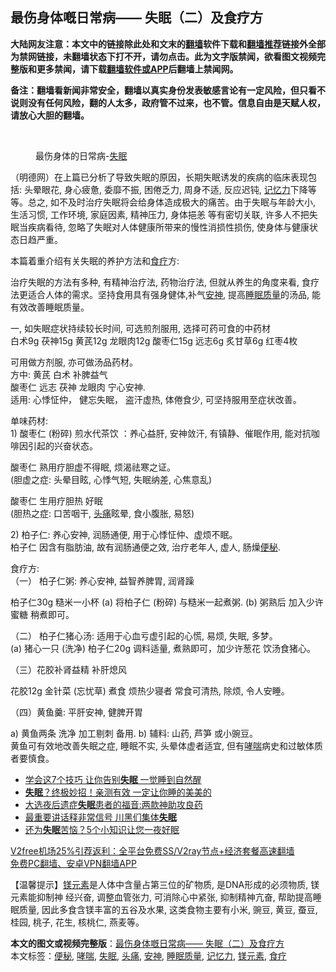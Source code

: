  <h2>最伤身体嘅日常病—— 失眠（二）及食疗方</h2> <p class="notice"><b>大陆网友注意：本文中的链接除此处和文末的<a href="https://github.com/bannedbook/fanqiang" >翻墙</a>软件下载和<a href="https://github.com/killgcd/justmysocks/blob/master/README.md">翻墙推荐</a>链接外全部为禁网链接，未翻墙状态下打不开，请勿点击。此为文字版禁闻，欲看图文视频完整版和更多禁闻，请下载<a href="https://github.com/bannedbook/fanqiang">翻墙软件或APP</a>后翻墙上禁闻网。</p><p>备注：翻墙看新闻非常安全，翻墙以真实身份发表敏感言论有一定风险，但只看不说则没有任何风险，翻的人太多，政府管不过来，也不管。信息自由是天赋人权，请放心大胆的翻墙。</b></p>  <div class="entry"> <br /> <figure><figcaption class="wp-caption-text">最伤身体的日常病-<a href="https://www.bannedbook.org/bnews/tag/%e5%a4%b1%e7%9c%a0/" class="st_tag internal_tag" rel="tag" title="标签 失眠 下的日志">失眠</a></figcaption></figure> <p>（明德网）在上篇已分析了导致失眠的原因，长期失眠诱发的疾病的临床表现包括: 头晕眼花, 身心疲惫, 委靡不振, 困倦乏力, 周身不适, 反应迟钝, <a href="https://www.bannedbook.org/bnews/tag/%e8%ae%b0%e5%bf%86%e5%8a%9b/" class="st_tag internal_tag" rel="tag" title="标签 记忆力 下的日志">记忆力</a>下降等等。总之, 如不及时治疗失眠将会给身体造成极大的痛苦。由于失眠与年龄大小, 生活习惯, 工作环境, 家庭因素, 精神压力, 身体挹恙 等有密切关联, 许多人不把失眠当疾病看待, 忽略了失眠对人体健康所带来的慢性消损性损伤, 使身体与健康状态日趋严重。</p> <p>本篇着重介绍有关失眠的养护方法和<a href="https://www.bannedbook.org/bnews/tag/%e9%a3%9f%e7%96%97/" class="st_tag internal_tag" rel="tag" title="标签 食疗 下的日志">食疗</a>方:</p> <p>治疗失眠的方法有多种, 有精神治疗法, 药物治疗法, 但就从养生的角度来看, 食疗法更适合人体的需求。坚持食用具有强身健体,补气<a href="https://www.bannedbook.org/bnews/tag/%E5%AE%89%E7%A5%9E/" class="st_tag internal_tag" rel="tag" title="标签 安神 下的日志">安神</a>, 提高<a href="https://www.bannedbook.org/bnews/tag/%E7%9D%A1%E7%9C%A0%E8%B4%A8%E9%87%8F/" class="st_tag internal_tag" rel="tag" title="标签 睡眠质量 下的日志">睡眠质量</a>的汤品, 能有效改善睡眠质量。</p> <p>一, 如失眠症状持续较长时间, 可选煎剂服用, 选择可药可食的中药材<br /> 白术9g 茯神15g 黄芪12g 龙眼肉12g 酸枣仁15g 远志6g 炙甘草6g 红枣4枚</p> <p>可用做方剂服, 亦可做汤品药材。<br /> 方中: 黄芪 白术 补脾益气<br /> 酸枣仁 远志 茯神 龙眼肉 宁心安神.<br /> 适用: 心悸怔仲， 健忘失眠， 盗汗虚热, 体倦食少, 可坚持服用至症状改善。</p>  <p>单味药材:<br /> 1) 酸枣仁 (粉碎) 煎水代茶饮 ：养心益肝, 安神敛汗, 有镇静、催眠作用, 能对抗咖啡因引起的兴奋状态。</p> <p>酸枣仁 熟用疗胆虚不得眠, 烦渴祛寒之证。<br /> (胆虚之症: 头晕目眩, 心悸气短, 失眠纳差, 心焦意乱)</p> <p>酸枣仁 生用疗胆热 好眠<br /> (胆热之症: 口苦咽干, <a href="https://www.bannedbook.org/bnews/tag/%e5%a4%b4%e7%97%9b/" class="st_tag internal_tag" rel="tag" title="标签 头痛 下的日志">头痛</a>眩晕, 食小腹胀, 易怒)</p> <p>2) 柏子仁: 养心安神, 润肠通便, 用于心悸怔仲、虚烦不眠。<br /> 柏子仁 因含有脂肪油, 故有润肠通便之效, 治疗老年人, 虚人, 肠燥<a href="https://www.bannedbook.org/bnews/tag/%e4%be%bf%e7%a7%98/" class="st_tag internal_tag" rel="tag" title="标签 便秘 下的日志">便秘</a>.</p> <p>食疗方:<br /> （一） 柏子仁粥: 养心安神, 益智养脾胃, 润肾躁</p>  <p>柏子仁30g 糙米一小杯 (a) 将柏子仁 (粉碎) 与糙米一起煮粥. (b) 粥熟后 加入少许蜜糖 稍煮即可。</p> <p>（二） 柏子仁猪心汤: 适用于心血亏虚引起的心慌, 易烦, 失眠, 多梦。<br /> (a) 猪心一只 (洗净) 柏子仁20g 调料适量, 煮熟即可，加少许葱花 饮汤食猪心。</p> <p>（三）花胶补肾益精 补肝熄风</p> <p>花胶12g 金针菜 (忘忧草) 煮食 烦热少寝者 常食可清热, 除烦, 令人安睡。</p> <p>（四）黄鱼羹: 平肝安神, 健脾开胃</p>  <p>a) 黄鱼两条 洗净 加工剔刺 备用. b) 辅料: 山药, 芦笋 或小豌豆。<br /> 黄鱼可有效地改善失眠之症, 睡眠不实, 头晕体虚者适宜, 但有<a href="https://www.bannedbook.org/bnews/tag/%E5%93%AE%E5%96%98/" class="st_tag internal_tag" rel="tag" title="标签 哮喘 下的日志">哮喘</a>病史和过敏体质者要慎食。</p> <ul class='op-related-articles' title='相关阅读'> <li><a href='https://www.bannedbook.org/bnews/health/20201215/1447884.html' target='_blank'>学会这7个技巧 让你告别<b>失眠</b> 一觉睡到自然醒</a></li> <li><a href='https://www.bannedbook.org/bnews/health/20201212/1446256.html' target='_blank'><b>失眠</b>？终极妙招！亲测有效 一定让你睡的美美的</a></li> <li><a href='https://www.bannedbook.org/bnews/cbnews/20201212/1446108.html' target='_blank'>大选夜后遗症<b>失眠</b>患者的福音:两款神助攻良药</a></li> <li><a href='https://www.bannedbook.org/bnews/comments/20201207/1443443.html' target='_blank'>最重要讲话释非常信号 川黑们集体<b>失眠</b></a></li> <li><a href='https://www.bannedbook.org/bnews/comments/20201124/1436255.html' target='_blank'>还为<b>失眠</b>苦恼？5个小知识让您一夜好眠</a></li> </ul> <p class="texttj"> <a href="https://github.com/bannedbook/fanqiang/wiki/V2ray%E6%9C%BA%E5%9C%BA" target="_blank">V2free机场25%引荐返利：全平台免费SS/V2ray节点+经济套餐高速翻墙</a><br/> <a href="https://github.com/bannedbook/fanqiang/wiki/%E7%A6%81%E9%97%BB%E7%BD%91%E5%AE%89%E5%8D%93%E7%BF%BB%E5%A2%99%E6%96%B0%E9%97%BBAPP" target="_blank">免费PC翻墙、安卓VPN翻墙APP</a></p><p>【温馨提示】<a href="https://www.bannedbook.org/bnews/tag/%E9%95%81%E5%85%83%E7%B4%A0/" class="st_tag internal_tag" rel="tag" title="标签 镁元素 下的日志">镁元素</a>是人体中含量占第三位的矿物质, 是DNA形成的必须物质, 镁元素能抑制神 经兴奋, 调整血管张力, 可消除心中紧张, 抑制精神亢奋, 帮助提高睡眠质量, 因此多食含镁丰富的五谷及水果, 这类食物主要有小米, 豌豆, 黄豆, 蚕豆, 桂园, 桃子, 花生, 核桃仁, 燕麦等。</p><a name='sharetosocial'></a>       <div><b>本文的图文或视频完整版</b>：<a href='https://www.bannedbook.org/bnews/comments/20201226/1455465.html'>最伤身体嘅日常病—— 失眠（二）及食疗方</a></div>  </div><!--END ENTRY--> <div class="postfooter"> <div>本文标签：<a href="https://www.bannedbook.org/bnews/tag/%e4%be%bf%e7%a7%98/" rel="tag">便秘</a>, <a href="https://www.bannedbook.org/bnews/tag/%E5%93%AE%E5%96%98/" rel="tag">哮喘</a>, <a href="https://www.bannedbook.org/bnews/tag/%e5%a4%b1%e7%9c%a0/" rel="tag">失眠</a>, <a href="https://www.bannedbook.org/bnews/tag/%e5%a4%b4%e7%97%9b/" rel="tag">头痛</a>, <a href="https://www.bannedbook.org/bnews/tag/%E5%AE%89%E7%A5%9E/" rel="tag">安神</a>, <a href="https://www.bannedbook.org/bnews/tag/%E7%9D%A1%E7%9C%A0%E8%B4%A8%E9%87%8F/" rel="tag">睡眠质量</a>, <a href="https://www.bannedbook.org/bnews/tag/%e8%ae%b0%e5%bf%86%e5%8a%9b/" rel="tag">记忆力</a>, <a href="https://www.bannedbook.org/bnews/tag/%E9%95%81%E5%85%83%E7%B4%A0/" rel="tag">镁元素</a>, <a href="https://www.bannedbook.org/bnews/tag/%e9%a3%9f%e7%96%97/" rel="tag">食疗</a></div>  </div><!--END POSTFOOTER--> 